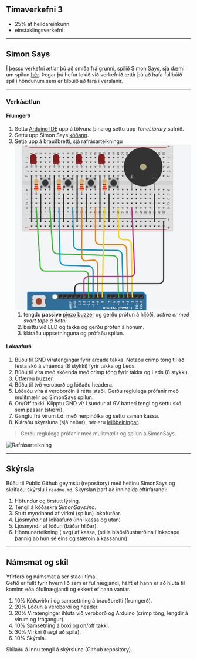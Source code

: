 ## Tímaverkefni 3 

- 25% af heildareinkunn.
- einstaklingsverkefni

---

## Simon Says

Í þessu verkefni ætlar þú að smíða frá grunni, spilið [Simon Says](https://en.wikipedia.org/wiki/Simon_(game)), sjá dæmi um spilun [hér](https://youtu.be/1Yqj76Q4jJ4). Þegar þú hefur lokið við verkefnið ættir þú að hafa fullbúið spil í höndunum sem er tilbúið að fara í verslanir.

---

### Verkáætlun

#### Frumgerð

1. Settu [Arduino IDE](https://github.com/VESM1VS/Efni/blob/main/Kennsluefni/arduino_uppsetning.md) upp á tölvuna þína og settu upp *ToneLibrary* safnið.
1. Settu upp Simon Says [kóðann](https://github.com/VESM1VS/Efni/blob/main/Kodi/simon.ino).
1. Setja upp á brauðbretti, sjá rafrásarteikningu ![mynd](https://github.com/VESM1VS/AFANGI/blob/main/Myndir/simonFrumtengimynd.PNG)
   1. tengdu **passive** [piezo buzzer](https://www.youtube.com/watch?v=AQIayZgeqq4) og gerðu prófun á hljóði, _active er með svart tape á botni_.
   1. bættu við LED og takka og gerðu prófun á honum.
   1. kláraðu uppsetninguna og prófaðu spilun.


#### Lokaafurð

1. Búðu til GND víratengingar fyrir arcade takka. Notaðu crimp töng til að festa skó á víraenda (8 stykki) fyrir takka og Leds.
1. Búðu til víra með skóenda með crimp töng fyrir takka og Leds (8 stykki).
1. Útfærðu buzzer. 
1. Búðu til tvö veroborð og lóðaðu headera.
1. Lóðaðu víra á veroborðin á rétta staði. Gerðu reglulega prófanir með mulitmælir og SimonSays spilun.
1. On/Off takki. Klipptu GND vír í sundur af 9V batterí tengi og settu skó sem passar (stærri).
1. Gangtu frá vírum t.d. með herpihólka og settu saman kassa.
1. Kláraðu skýrsluna (sjá neðar), hér eru [leiðbeiningar](https://github.com/VESM1VS/AFANGI/blob/main/Kennsluefni/skyrslugerd.md).

> Gerðu reglulega prófanir með mulitmælir og spilun á SimonSays.

![Rafrásarteikning](https://github.com/VESM1VS/AFANGI/blob/main/Myndir/simonsays_rafras.png) <br>

---

## Skýrsla

Búðu til Public Github geymslu (repository) með heitinu SimonSays og skrifaðu skýrslu í `readme.md`. Skýrslan þarf að innihalda eftirfarandi:

1. Höfundur og örstutt lýsing.
1. Tengil á kóðaskrá _SimonSays.ino_.
1. Stutt myndband af virkni (spilun) lokafurðar.
1. Ljósmyndir af lokaafurð (inní kassa og utan)
1. Ljósmyndir af lóðun (báðar hliðar).
1. Hönnunarteikning (.svg) af kassa, (stilla blaðsíðustærðina í Inkscape þannig að hún sé eins og stærðin á kassanum).


---

## Námsmat og skil
Yfirferð og námsmat á sér stað í tíma. <br>
Gefið er fullt fyrir hvern lið sem er fullnægjandi, hálft ef hann er að hluta til kominn eða ófullnægjandi og ekkert ef hann vantar.

1. 10% Kóðavirkni og samsettning á brauðbretti (frumgerð).
1. 20% Lóðun á veroborði og header.
1. 20% Víratengingar íhluta við veroborð og Arduino (crimp töng, lengdir á vírum og frágangur).
1. 10% Samsetning á boxi og on/off takki.
1. 30% Virkni (hægt að spila).
1. 10% Skýrsla.

Skilaðu á Innu tengil á skýrsluna (Github repository).

